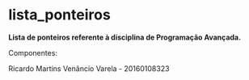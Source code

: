 # lista_ponteiros
<b>Lista de ponteiros referente à disciplina de Programação Avançada.</b>


Componentes: 

Ricardo Martins Venâncio Varela - 20160108323
